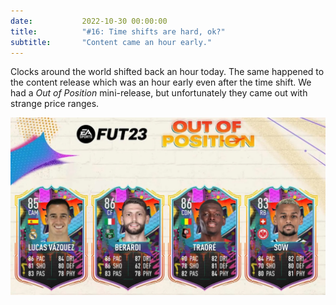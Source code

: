 ```yaml
---
date: 			2022-10-30 00:00:00
title: 			"#16: Time shifts are hard, ok?"
subtitle: 		"Content came an hour early."
---
```


Clocks around the world shifted back an hour today. The same happened to the content release which was an hour early even after the time shift. We had a *Out of Position* mini-release, but unfortunately they came out with strange price ranges.

<img src="/assets/images/minirelease.jpg" alt="Mini-release was here early!"/>